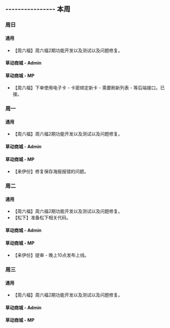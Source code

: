 ## ---------------- 本周

### 周日
#### 通用
* 【周六福】周六福2期功能开发以及测试以及问题修复。
#### 草动商城 - Admin
#### 草动商城 - MP
* 【周六福】下单使用电子卡 - 卡密绑定新卡 - 需要刷新列表 - 等后端接口。已接。

### 周一
#### 通用
* 【周六福】周六福2期功能开发以及测试以及问题修复。
#### 草动商城 - Admin
#### 草动商城 - MP
* 【来伊份】修复保存海报报错的问题。

### 周二
#### 通用
* 【周六福】周六福2期功能开发以及测试以及问题修复。
* 【松下】准备松下相关代码。
#### 草动商城 - Admin
#### 草动商城 - MP
* 【来伊份】提审 - 晚上10点发布上线。

### 周三
#### 通用
* 【周六福】周六福2期功能开发以及测试以及问题修复。
#### 草动商城 - Admin
#### 草动商城 - MP
